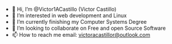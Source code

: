 - 👋 Hi, I’m @Victor1ACastillo (Victor Castillo)
- 👀 I’m interested in web development and Linux 
- 🌱 I’m currently finishing my Computer Systems Degree
- 💞️ I’m looking to collaborate on Free and open Source Software
- 📫 How to reach me 
     email: victoracastillor@outlook.com

<!---
Victor1ACastillo/Victor1ACastillo is a ✨ special ✨ repository because its `README.md` (this file) appears on your GitHub profile.
You can click the Preview link to take a look at your changes.
--->
